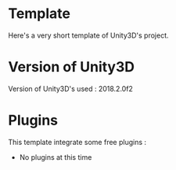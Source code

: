 # Template

Here's a very short template of Unity3D's project.

# Version of Unity3D

Version of Unity3D's used : 2018.2.0f2

# Plugins

This template integrate some free plugins :
 - No plugins at this time
